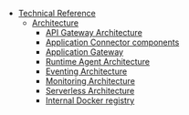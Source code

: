 <!-- markdown-link-check-disable -->
* [Technical Reference](/05-technical-reference/README.md)
  * [Architecture](/05-technical-reference/00-architecture/README.md)
    * [API Gateway Architecture](/05-technical-reference/00-architecture/apix-01-architecture-apigateway.md)
    * [Application Connector components](/05-technical-reference/00-architecture/ac-01-application-connector-components.md)
    * [Application Gateway](/05-technical-reference/00-architecture/ac-03-application-gateway.md)
    * [Runtime Agent Architecture](/05-technical-reference/00-architecture/ra-01-runtime-agent-workflow.md)
    * [Eventing Architecture](/05-technical-reference/00-architecture/evnt-01-architecture.md)
    * [Monitoring Architecture](/05-technical-reference/00-architecture/obsv-01-architecture-monitoring.md)
    * [Serverless Architecture](/05-technical-reference/00-architecture/svls-01-architecture.md)
    * [Internal Docker registry](/05-technical-reference/00-architecture/svls-02-internal-registry.md)
<!-- markdown-link-check-enable -->
